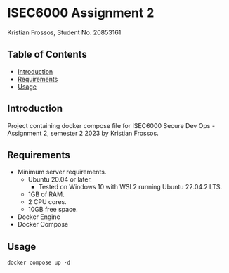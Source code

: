 # ISEC6000 Assignment 2
Kristian Frossos, Student No. 20853161

## Table of Contents
* [Introduction](#introduction)
* [Requirements](#requirements)
* [Usage](#usage)

## Introduction
Project containing docker compose file for ISEC6000 Secure Dev Ops - Assignment 2, semester 2 2023 by Kristian Frossos.

## Requirements
* Minimum server requirements.
    * Ubuntu 20.04 or later.
        * Tested on Windows 10 with WSL2 running Ubuntu 22.04.2 LTS.
    * 1GB of RAM.
    * 2 CPU cores.
    * 10GB free space.
* Docker Engine
* Docker Compose

## Usage
```shell
docker compose up -d
```
